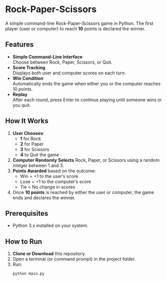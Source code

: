 # Rock-Paper-Scissors

A simple command-line Rock-Paper-Scissors game in Python. The first player (user or computer) to reach **10** points is declared the winner.

## Features
- **Simple Command-Line Interface**  
  Choose between Rock, Paper, Scissors, or Quit.
- **Score Tracking**  
  Displays both user and computer scores on each turn.
- **Win Condition**  
  Automatically ends the game when either you or the computer reaches 10 points.
- **Replay**  
  After each round, press Enter to continue playing until someone wins or you quit.

## How It Works
1. **User Chooses**:
   - **1** for Rock  
   - **2** for Paper  
   - **3** for Scissors  
   - **4** to Quit the game  
2. **Computer Randomly Selects** Rock, Paper, or Scissors using a random integer between 1 and 3.
3. **Points Awarded** based on the outcome:
   - Win = +1 to the user’s score
   - Lose = +1 to the computer’s score
   - Tie = No change in scores
4. Once **10 points** is reached by either the user or computer, the game ends and declares the winner.

## Prerequisites
- Python 3.x installed on your system.

## How to Run
1. **Clone or Download** this repository.
2. Open a terminal (or command prompt) in the project folder.
3. Run:
   ```bash
   python main.py
